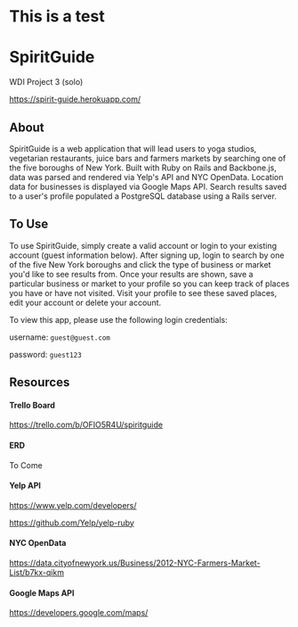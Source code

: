 # This is a test

# SpiritGuide
WDI Project 3 (solo)

https://spirit-guide.herokuapp.com/

## About
SpiritGuide is a web application that will lead users to yoga studios, vegetarian restaurants, juice bars and farmers markets by searching one of the five boroughs of New York. Built with Ruby on Rails and Backbone.js, data was parsed and rendered via Yelp's API and NYC OpenData. Location data for businesses is displayed via Google Maps API. Search results saved to a user's profile populated a PostgreSQL database using a Rails server.

## To Use
To use SpiritGuide, simply create a valid account or login to your existing account (guest information below). After signing up, login to search by one of the five New York boroughs and click the type of business or market you'd like to see results from. Once your results are shown, save a particular business or market to your profile so you can keep track of places you have or have not visited. Visit your profile to see these saved places, edit your account or delete your account.

To view this app, please use the following login credentials:

username: `guest@guest.com`

password: `guest123`

## Resources
#### Trello Board
https://trello.com/b/OFIO5R4U/spiritguide

#### ERD
To Come

#### Yelp API
https://www.yelp.com/developers/

https://github.com/Yelp/yelp-ruby

#### NYC OpenData
https://data.cityofnewyork.us/Business/2012-NYC-Farmers-Market-List/b7kx-qikm

#### Google Maps API
https://developers.google.com/maps/
